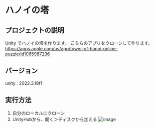 # ハノイの塔

## プロジェクトの説明

Unity でハノイの塔を作ります。
こちらのアプリをクローンして作ります。
https://apps.apple.com/us/app/tower-of-hanoi-online-puzzle/id1065987236

## バージョン

unity : 2022.3.18f1

## 実行方法

1. 自分のローカルにクローン
2. UnityHubから、開く＞ディスクから加える
 ![image](https://github.com/TechCampusDev/tower-of-hanoi/assets/86332503/6b4b85d8-7128-4e1c-873c-ea60e0235b1a)
